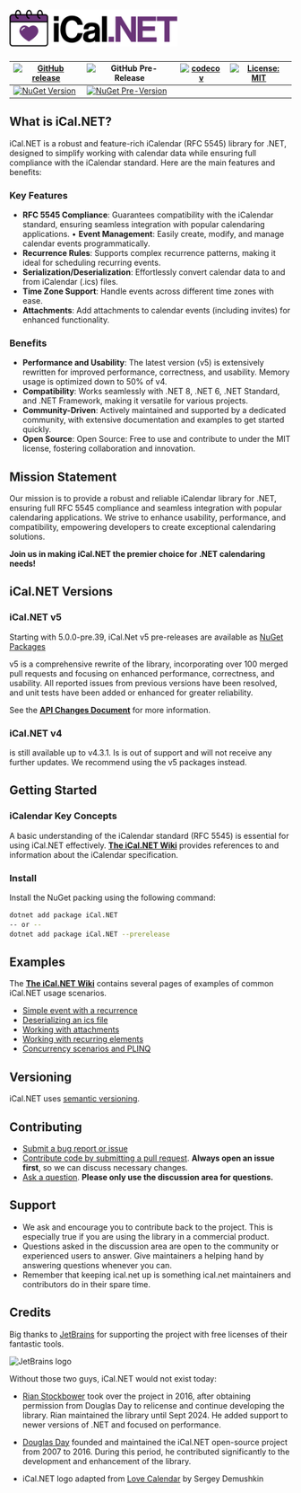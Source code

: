 ﻿# <img src="assets/logo.png" style="width:300px;">


| [![GitHub release](https://img.shields.io/github/release/ical-org/ical.net.svg?sort=semver)](https://github.com/ical-org/ical.net/releases/latest) | ![GitHub Pre-Release](https://img.shields.io/github/v/release/ical-org/ical.net?include_prereleases&sort=semver&display_name=tag&label=pre-release&color=green) | [![codecov](https://codecov.io/gh/ical-org/ical.net/branch/main/graph/badge.svg)](https://codecov.io/gh/ical-org/ical.net) | [![License: MIT](https://img.shields.io/badge/License-MIT-brightgreen.svg)](https://github.com/ical-org/ical.net/blob/main/license.md) |  
|----------|----------|----------|----------|  
| [![NuGet Version](https://img.shields.io/nuget/v/ical.net)](https://www.nuget.org/packages/Ical.Net)  | [![NuGet Pre-Version](https://img.shields.io/nuget/vpre/ical.net?color=green&label=pre-nuget)](https://www.nuget.org/packages/Ical.Net#versions-body-tab)  |   |   |  

## What is iCal.NET?
iCal.NET is a robust and feature-rich iCalendar (RFC 5545) library for .NET, designed to simplify working with calendar data while ensuring full compliance with the iCalendar standard. Here are the main features and benefits:

### Key Features

* **RFC 5545 Compliance**: Guarantees compatibility with the iCalendar standard, ensuring seamless integration with popular calendaring applications.
• **Event Management**: Easily create, modify, and manage calendar events programmatically.
* **Recurrence Rules**: Supports complex recurrence patterns, making it ideal for scheduling recurring events.
* **Serialization/Deserialization**: Effortlessly convert calendar data to and from iCalendar (.ics) files.
* **Time Zone Support**: Handle events across different time zones with ease.
* **Attachments**: Add attachments to calendar events (including invites) for enhanced functionality.

### Benefits

* **Performance and Usability**: The latest version (v5) is extensively rewritten for improved performance, correctness, and usability. Memory usage is optimized down to 50% of v4.
* **Compatibility**: Works seamlessly with .NET 8, .NET 6, .NET Standard, and .NET Framework, making it versatile for various projects.
* **Community-Driven**: Actively maintained and supported by a dedicated community, with extensive documentation and examples to get started quickly.
* **Open Source**: Open Source: Free to use and contribute to under the MIT license, fostering collaboration and innovation.

## Mission Statement

Our mission is to provide a robust and reliable iCalendar library for .NET, ensuring full RFC 5545 compliance and seamless integration with popular calendaring applications. We strive to enhance usability, performance, and compatibility, empowering developers to create exceptional calendaring solutions. 

**Join us in making iCal.NET the premier choice for .NET calendaring needs!**

## iCal.NET Versions

### iCal.NET v5

Starting with 5.0.0-pre.39, iCal.Net v5 pre-releases are available as [NuGet Packages](https://www.nuget.org/packages/Ical.Net)

v5 is a comprehensive rewrite of the library, incorporating over 100 merged pull requests and focusing on enhanced performance, correctness, and usability. All reported issues from previous versions have been resolved, and unit tests have been added or enhanced for greater reliability.

See the **[API Changes Document](https://github.com/ical-org/ical.net/wiki/API-Changes-v4-to-v5)** for more information.

### iCal.NET v4
is still available up to v4.3.1. Is is out of support and will not receive any further updates. We recommend using the v5 packages instead.

## Getting Started

### iCalendar Key Concepts

A basic understanding of the iCalendar standard (RFC 5545) is essential for using iCal.NET effectively. 
 **[The iCal.NET Wiki](https://github.com/ical-org/ical.net/wiki)** provides references to and information about the iCalendar specification.

### Install

Install the NuGet packing using the following command:

```sh
dotnet add package iCal.NET
-- or --
dotnet add package iCal.NET --prerelease
```

## Examples

The **[The iCal.NET Wiki](https://github.com/ical-org/ical.net/wiki)** contains several pages of examples of common iCal.NET usage scenarios.

* [Simple event with a recurrence](https://github.com/ical-org/ical.net/wiki)
* [Deserializing an ics file](https://github.com/ical-org/ical.net/wiki/Deserialize-an-ics-file)
* [Working with attachments](https://github.com/ical-org/ical.net/wiki/Working-with-attachments)
* [Working with recurring elements](https://github.com/ical-org/ical.net/wiki/Working-with-recurring-elements)
* [Concurrency scenarios and PLINQ](https://github.com/ical-org/ical.net/wiki/Concurrency-scenarios-and-PLINQ)

## Versioning

iCal.NET uses [semantic versioning](http://semver.org/).

## Contributing

* [Submit a bug report or issue](https://github.com/ical-org/ical.net/wiki/Filing-a-(good)-bug-report)
* [Contribute code by submitting a pull request](https://github.com/ical-org/ical.net/wiki/Contributing-a-(good)-pull-request). **Always open an issue first**, so we can discuss necessary changes.
* [Ask a question](https://github.com/ical-org/ical.net/discussions). **Please only use the discussion area for questions.**

## Support

* We ask and encourage you to contribute back to the project. This is especially true if you are using the library in a commercial product.
* Questions asked in the discussion area are open to the community or experienced users to answer. Give maintainers a helping hand by answering questions whenever you can.
* Remember that keeping ical.net up is something ical.net maintainers and contributors do in their spare time.

## Credits

Big thanks to [JetBrains](https://www.jetbrains.com/) for supporting the project with free licenses of their fantastic tools.

<img src="https://resources.jetbrains.com/storage/products/company/brand/logos/jetbrains.svg" alt="JetBrains logo" width="200"><br/>

Without those two guys, iCal.NET would not exist today:

* [Rian Stockbower](https://github.com/rianjs/) took over the project in 2016, after obtaining permission from Douglas Day to relicense and continue developing the library. Rian maintained the library until Sept 2024. He added support to newer versions of .NET and focused on performance.
* [Douglas Day](https://github.com/douglasday) founded and maintained the iCal.NET open-source project from 2007 to 2016. During this period, he contributed significantly to the development and enhancement of the library.

* iCal.NET logo adapted from [Love Calendar](https://thenounproject.com/term/love-calendar/116866/) by Sergey Demushkin
